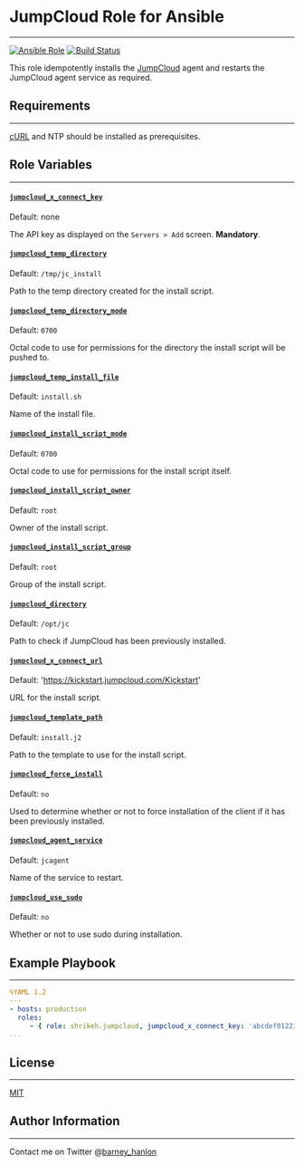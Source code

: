 # JumpCloud Role for Ansible
------------

[![Ansible Role](https://img.shields.io/ansible/role/4378.svg)](https://galaxy.ansible.com/detail#/role/4378)
[![Build Status](https://travis-ci.org/shrikeh/ansible-jumpcloud.svg)](https://travis-ci.org/shrikeh/ansible-jumpcloud)

This role idempotently installs the [JumpCloud][jumpcloud] agent and restarts the JumpCloud agent service as required.

## Requirements
------------
[cURL][curl] and NTP should be installed as prerequisites.

## Role Variables
------------

#### [`jumpcloud_x_connect_key`][jc-x-connect-key]
Default: none

The API key as displayed on the `Servers > Add` screen. **Mandatory**.

#### [`jumpcloud_temp_directory`][jc-temp-directory]
Default: `/tmp/jc_install`

Path to the temp directory created for the install script.
#### [`jumpcloud_temp_directory_mode`][jc-temp-directory-mode]
Default: `0700`

Octal code to use for permissions for the directory the install script will be pushed to.

#### [`jumpcloud_temp_install_file`][jc-temp-install-file]
Default: `install.sh`

Name of the install file.

#### [`jumpcloud_install_script_mode`][jc-install-script-mode]
Default: `0700`

Octal code to use for permissions for the install script itself.

#### [`jumpcloud_install_script_owner`][jc-install-script-owner]
Default: `root`

Owner of the install script.

#### [`jumpcloud_install_script_group`][jc-install-script-group]
Default: `root`

Group of the install script.

#### [`jumpcloud_directory`][jc-directory]
Default: `/opt/jc`

Path to check if JumpCloud has been previously installed.

#### [`jumpcloud_x_connect_url`][jc-x-connect-url]
Default: 'https://kickstart.jumpcloud.com/Kickstart'

URL for the install script.

#### [`jumpcloud_template_path`][jc-template-path]
Default: `install.j2`

Path to the template to use for the install script.

#### [`jumpcloud_force_install`][jc-force-install]
Default: `no`

Used to determine whether or not to force installation of the client if it has been previously installed.

#### [`jumpcloud_agent_service`][jc-agent-service]
Default: `jcagent`

Name of the service to restart.

#### [`jumpcloud_use_sudo`][jc-use-sudo]
Default: `no`

Whether or not to use sudo during installation.

## Example Playbook
----------------

```YAML
%YAML 1.2
---
- hosts: production
  roles:
     - { role: shrikeh.jumpcloud, jumpcloud_x_connect_key: 'abcdef012234343' }
...
```

## License
-------

[MIT][licence]

## Author Information
------------------
Contact me on Twitter @[barney_hanlon][twitter]

[curl]: https://galaxy.ansible.com/list#/roles/4384
[jumpcloud]: https://jumpcloud.com "JumpCloud website"
[jc-x-connect-key]: https://github.com/shrikeh/ansible-jumpcloud/blob/master/defaults/main.yml#L4 "Link to variable on master"
[jc-temp-directory]: https://github.com/shrikeh/ansible-jumpcloud/blob/master/defaults/main.yml#L4 "Link to variable on master"
[jc-temp-directory-mode]: https://github.com/shrikeh/ansible-jumpcloud/blob/master/defaults/main.yml#L5 "Link to variable on master"
[jc-temp-install-file]: https://github.com/shrikeh/ansible-jumpcloud/blob/master/defaults/main.yml#L6 "Link to variable on master"
[jc-install-script-mode]:	https://github.com/shrikeh/ansible-jumpcloud/blob/master/defaults/main.yml#L7 "Link to variable on master"
[jc-install-script-owner]: https://github.com/shrikeh/ansible-jumpcloud/blob/master/defaults/main.yml#L9 "Link to variable on master"
[jc-install-script-group]: https://github.com/shrikeh/ansible-jumpcloud/blob/master/defaults/main.yml#L10 "Link to variable on master"
[jc-directory]: https://github.com/shrikeh/ansible-jumpcloud/blob/master/defaults/main.yml#L12 "Link to variable on master"
[jc-x-connect-url]: https://github.com/shrikeh/ansible-jumpcloud/blob/master/defaults/main.yml#L13 "Link to variable on master"
[jc-template-path]: https://github.com/shrikeh/ansible-jumpcloud/blob/master/defaults/main.yml#L15 "Link to variable on master"
[jc-force-install]: https://github.com/shrikeh/ansible-jumpcloud/blob/master/defaults/main.yml#L17 "Link to variable on master"
[jc-agent-service]: https://github.com/shrikeh/ansible-jumpcloud/blob/master/defaults/main.yml#L18 "Link to variable on master"
[jc-use-sudo]: https://github.com/shrikeh/ansible-jumpcloud/blob/master/defaults/main.yml#L19 "Link to variable on master"
[licence]: https://raw.githubusercontent.com/shrikeh/ansible-jumpcloud/master/LICENSE
[twitter]: https://twitter.com/barney_hanlon "Link to my Twitter page"
